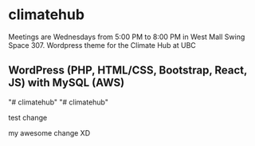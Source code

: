 # climatehub

Meetings are Wednesdays from 5:00 PM to 8:00 PM in West Mall Swing Space 307.
Wordpress theme for the Climate Hub at UBC

## WordPress (PHP, HTML/CSS, Bootstrap, React, JS) with MySQL (AWS)
"# climatehub"
"# climatehub"

test change

my awesome change XD